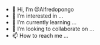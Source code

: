 - 👋 Hi, I’m @Alfredopongo
- 👀 I’m interested in ...
- 🌱 I’m currently learning ...
- 💞️ I’m looking to collaborate on ...
- 📫 How to reach me ...

<!---
Alfredopongo/Alfredopongo is a ✨ special ✨ repository because its `README.md` (this file) appears on your GitHub profile.
You can click the Preview link to take a look at your changes.
--->
